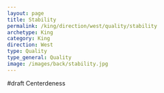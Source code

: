 ```yaml
---
layout: page
title: Stability
permalink: /king/direction/west/quality/stability
archetype: King
category: King
direction: West
type: Quality
type_general: Quality
image: /images/back/stability.jpg
---
```

#draft Centerdeness
